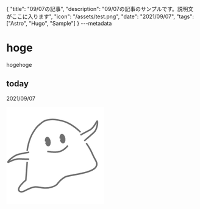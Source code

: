 {
  "title": "09/07の記事",
  "description": "09/07の記事のサンプルです。説明文がここに入ります",
  "icon": "/assets/test.png",
  "date": "2021/09/07",
  "tags": ["Astro", "Hugo", "Sample"]
}
---metadata

# hoge
hogehoge

## today
2021/09/07

![img](/assets/test.png)